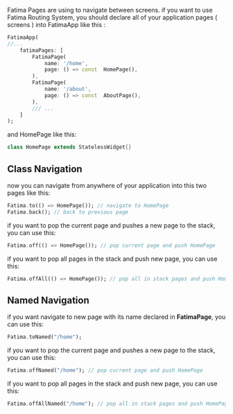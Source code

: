 
Fatima Pages are using to navigate between screens. if you want to use Fatima Routing System, you should declare all of your application pages ( screens ) into FatimaApp like this :

```dart
FatimaApp(
//...
	fatimaPages: [
		FatimaPage(
			name: '/home',
			page: () => const  HomePage(),
		),
		FatimaPage(
			name: '/about',
			page: () => const  AboutPage(),
		),
		/// ...
	]
);
```


and HomePage like this:

```dart
class HomePage extends StatelessWidget{}
```

## Class Navigation

now you can navigate from anywhere of your application into this two pages like this:

```dart
Fatima.to(() => HomePage()); // navigate to HomePage
Fatima.back(); // back to previous page
```

if you want to pop the current page and pushes a new page to the stack, you can use this:
```dart
Fatima.off(() => HomePage()); // pop current page and push HomePage
```

if you want to pop all pages in the stack and push new page, you can use this:
```dart
Fatima.offAll(() => HomePage()); // pop all in stack pages and push HomePage
```

## Named Navigation

if you want navigate to new page with its name declared in **FatimaPage**, you can use this:

```dart
Fatima.toNamed("/home");
```

if you want to pop the current page and pushes a new page to the stack, you can use this:
  
```dart
Fatima.offNamed("/home"); // pop current page and push HomePage
```
if you want to pop all pages in the stack and push new page, you can use this:
```dart
Fatima.offAllNamed("/home"); // pop all in stack pages and push HomePage
```
